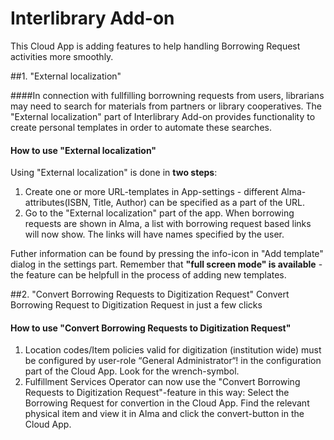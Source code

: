 # Interlibrary Add-on

This Cloud App is adding features to help handling Borrowing Request activities more smoothly.

##1. "External localization"

####In connection with fullfilling borrowning requests from users, librarians may need to search for materials from partners or library cooperatives.
The "External localization" part of Interlibrary Add-on provides functionality to create personal templates in order to automate these searches.   

#### How to use "External localization"
Using "External localization" is done in **two steps**:
1. Create one or more URL-templates in App-settings - different Alma-attributes(ISBN, Title, Author) can be specified as a part of the URL. 
2. Go to the "External localization" part of the app. When borrowing requests are shown in Alma, a list with borrowing request based links will now show. The links will have names specified by the user.

Futher information can be found by pressing the info-icon in "Add template" dialog in the settings part. Remember that **"full screen mode" is available** - the feature can be helpfull in the process of adding new templates.  

##2. "Convert Borrowing Requests to Digitization Request"
Convert Borrowing Request to Digitization Request in just a few clicks

#### How to use "Convert Borrowing Requests to Digitization Request"
1. Location codes/Item policies valid for digitization (institution wide) must be configured by user-role “General Administrator“! in the configuration part of the Cloud App. Look for the wrench-symbol.
2. Fulfillment Services Operator can now use the "Convert Borrowing Requests to Digitization Request"-feature in this way: Select the Borrowing Request for convertion in the Cloud App. Find the relevant physical item and view it in Alma and click the convert-button in the Cloud App.
